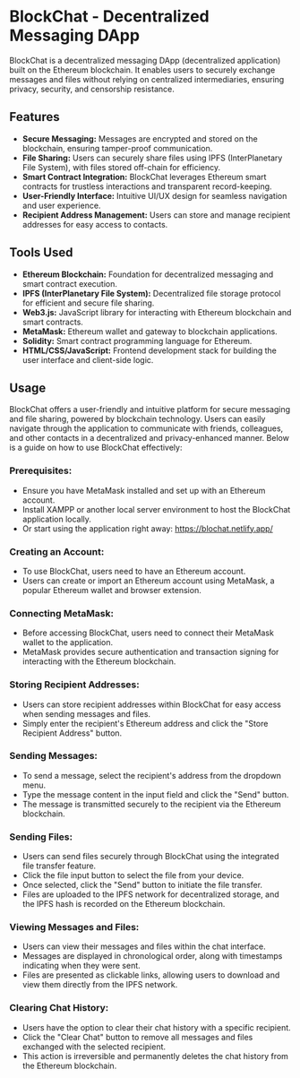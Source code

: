 # BlockChat - Decentralized Messaging DApp

BlockChat is a decentralized messaging DApp (decentralized application) built on the Ethereum blockchain. It enables users to securely exchange messages and files without relying on centralized intermediaries, ensuring privacy, security, and censorship resistance.

## Features

- **Secure Messaging:** Messages are encrypted and stored on the blockchain, ensuring tamper-proof communication.
- **File Sharing:** Users can securely share files using IPFS (InterPlanetary File System), with files stored off-chain for efficiency.
- **Smart Contract Integration:** BlockChat leverages Ethereum smart contracts for trustless interactions and transparent record-keeping.
- **User-Friendly Interface:** Intuitive UI/UX design for seamless navigation and user experience.
- **Recipient Address Management:** Users can store and manage recipient addresses for easy access to contacts.

## Tools Used

- **Ethereum Blockchain:** Foundation for decentralized messaging and smart contract execution.
- **IPFS (InterPlanetary File System):** Decentralized file storage protocol for efficient and secure file sharing.
- **Web3.js:** JavaScript library for interacting with Ethereum blockchain and smart contracts.
- **MetaMask:** Ethereum wallet and gateway to blockchain applications.
- **Solidity:** Smart contract programming language for Ethereum.
- **HTML/CSS/JavaScript:** Frontend development stack for building the user interface and client-side logic.

## Usage

BlockChat offers a user-friendly and intuitive platform for secure messaging and file sharing, powered by blockchain technology. Users can easily navigate through the application to communicate with friends, colleagues, and other contacts in a decentralized and privacy-enhanced manner. Below is a guide on how to use BlockChat effectively:

### Prerequisites:
- Ensure you have MetaMask installed and set up with an Ethereum account.
- Install XAMPP or another local server environment to host the BlockChat application locally.
- Or start using the application right away: https://blochat.netlify.app/

### Creating an Account:
- To use BlockChat, users need to have an Ethereum account.
- Users can create or import an Ethereum account using MetaMask, a popular Ethereum wallet and browser extension.

### Connecting MetaMask:
- Before accessing BlockChat, users need to connect their MetaMask wallet to the application.
- MetaMask provides secure authentication and transaction signing for interacting with the Ethereum blockchain.

### Storing Recipient Addresses:
- Users can store recipient addresses within BlockChat for easy access when sending messages and files.
- Simply enter the recipient's Ethereum address and click the "Store Recipient Address" button.

### Sending Messages:
- To send a message, select the recipient's address from the dropdown menu.
- Type the message content in the input field and click the "Send" button.
- The message is transmitted securely to the recipient via the Ethereum blockchain.

### Sending Files:
- Users can send files securely through BlockChat using the integrated file transfer feature.
- Click the file input button to select the file from your device.
- Once selected, click the "Send" button to initiate the file transfer.
- Files are uploaded to the IPFS network for decentralized storage, and the IPFS hash is recorded on the Ethereum blockchain.

### Viewing Messages and Files:
- Users can view their messages and files within the chat interface.
- Messages are displayed in chronological order, along with timestamps indicating when they were sent.
- Files are presented as clickable links, allowing users to download and view them directly from the IPFS network.

### Clearing Chat History:
- Users have the option to clear their chat history with a specific recipient.
- Click the "Clear Chat" button to remove all messages and files exchanged with the selected recipient.
- This action is irreversible and permanently deletes the chat history from the Ethereum blockchain.
